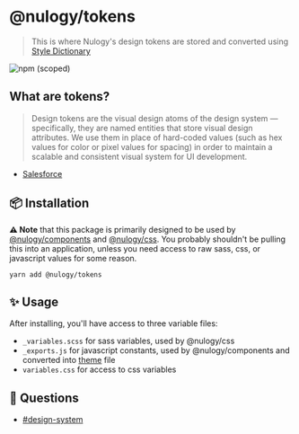 # @nulogy/tokens

> This is where Nulogy's design tokens are stored and converted using [Style Dictionary](https://amzn.github.io/style-dictionary)

![npm (scoped)](https://img.shields.io/npm/v/@nulogy/tokens.svg)

## What are tokens?

> Design tokens are the visual design atoms of the design system — specifically, they are named entities that store visual design attributes. We use them in place of hard-coded values (such as hex values for color or pixel values for spacing) in order to maintain a scalable and consistent visual system for UI development.

- [Salesforce](https://www.lightningdesignsystem.com/design-tokens/)

## 📦 Installation

**⚠️ Note** that this package is primarily designed to be used by [@nulogy/components](https://github.com/nulogy/design-system/tree/master/components) and [@nulogy/css](https://github.com/nulogy/design-system/tree/master/css). You probably shouldn't be pulling this into an application, unless you need access to raw sass, css, or javascript values for some reason.

`yarn add @nulogy/tokens`

## ✨ Usage

After installing, you'll have access to three variable files:

- `_variables.scss` for sass variables, used by @nulogy/css
- `_exports.js` for javascript constants, used by @nulogy/components and converted into [theme](asdasd) file
- `variables.css` for access to css variables

## 💬 Questions

- [#design-system](slack://channel?team=T024N2KKA&id=CBAFQ4X7X)
